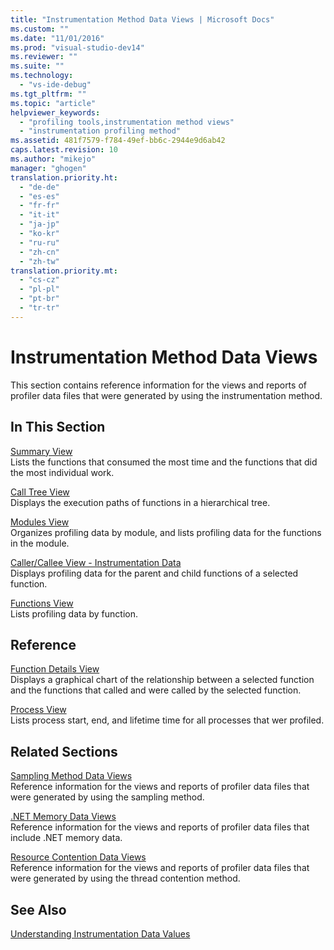 ```yaml
---
title: "Instrumentation Method Data Views | Microsoft Docs"
ms.custom: ""
ms.date: "11/01/2016"
ms.prod: "visual-studio-dev14"
ms.reviewer: ""
ms.suite: ""
ms.technology: 
  - "vs-ide-debug"
ms.tgt_pltfrm: ""
ms.topic: "article"
helpviewer_keywords: 
  - "profiling tools,instrumentation method views"
  - "instrumentation profiling method"
ms.assetid: 481f7579-f784-49ef-bb6c-2944e9d6ab42
caps.latest.revision: 10
ms.author: "mikejo"
manager: "ghogen"
translation.priority.ht: 
  - "de-de"
  - "es-es"
  - "fr-fr"
  - "it-it"
  - "ja-jp"
  - "ko-kr"
  - "ru-ru"
  - "zh-cn"
  - "zh-tw"
translation.priority.mt: 
  - "cs-cz"
  - "pl-pl"
  - "pt-br"
  - "tr-tr"
---
```

# Instrumentation Method Data Views
This section contains reference information for the views and reports of profiler data files that were generated by using the instrumentation method.  
  
## In This Section  
 [Summary View](../profiling/summary-view-instrumentation-data.md)  
 Lists the functions that consumed the most time and the functions that did the most individual work.  
  
 [Call Tree View](../profiling/call-tree-view-instrumentation-data.md)  
 Displays the execution paths of functions in a hierarchical tree.  
  
 [Modules View](../profiling/modules-view-instrumentation-data.md)  
 Organizes profiling data by module, and lists profiling data for the functions in the module.  
  
 [Caller/Callee View - Instrumentation Data](../profiling/caller-callee-view-instrumentation-data.md)  
 Displays profiling data for the parent and child functions of a selected function.  
  
 [Functions View](../profiling/functions-view-instrumentation-data.md)  
 Lists profiling data by function.  
  
## Reference  
 [Function Details View](../profiling/function-details-view.md)  
 Displays a graphical chart of the relationship between a selected function and the functions that called and were called by the selected function.  
  
 [Process View](../profiling/process-view.md)  
 Lists process start, end, and lifetime time for all processes that wer profiled.  
  
## Related Sections  
 [Sampling Method Data Views](../profiling/profiler-sampling-method-data-views.md)  
 Reference information for the views and reports of profiler data files that were generated by using the sampling method.  
  
 [.NET Memory Data Views](../profiling/dotnet-memory-data-views.md)  
 Reference information for the views and reports of profiler data files that include .NET memory data.  
  
 [Resource Contention Data Views](../profiling/resource-contention-data-views.md)  
 Reference information for the views and reports of profiler data files that were generated by using the thread contention method.  
  
## See Also  
 [Understanding Instrumentation Data Values](../profiling/understanding-instrumentation-data-values.md)